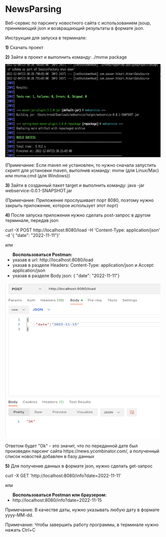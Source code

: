# NewsParsing
Веб-сервис по парсингу новостного сайта с использованием jsoup, принимающий json и возвращающий результаты в формате json.

Инструкция для запуска в терминале:

<b>1)</b> Скачать проект

<b>2)</b> Зайти в проект и выполнить команду: ./mvnw package
<p><img src="https://github.com/RatmirGR/NewsParsing/blob/main/2.png" width="500" height="300"/></p>
<p>(Примечание: Если maven не установлен, то нужно сначала запустить скрипт для установки maven, выполнив команду: mvnw (для Linux/Mac) или mvnw.cmd (для Windows))</p>

<b>3)</b> Зайти в созданный пакет target и выполнить команду: java -jar webservice-0.0.1-SNAPSHOT.jar
<p>(Примечание: Приложение прослушивает порт 8080, поэтому нужно закрыть приложение, которое использует этот порт)</p>

<b>4)</b> После запуска приложения нужно сделать post-запрос в другом терминале, передав json
  <p>curl -X POST http://localhost:8080/load -H 'Content-Type: application/json' -d '{ "date": "2022-11-11"}'</p>
<p>или</p>
<ul><b>Воспользоваться Postman:</b>
    <li> указав в url: http://localhost:8080/load</li>
    <li> указав в разделе Headers: Content-Type: application/json и Accept: application/json
    </li>
    <li> указав в разделе Body json: { "date": "2022-11-11"}</li>
</ul>
<p><img src="https://github.com/RatmirGR/NewsParsing/blob/main/1.png"  width="500" height="500"/></p>
<p>Ответом будет "Ok" - это значит, что по переданной дате был произведен парсинг сайта https://news.ycombinator.com/, а полученный список новостей добавлен в базу данных</p>

<b>5)</b> Для получение данных в формате json, нужно сделать get-запрос
  <p>curl -X GET 'http://localhost:8080/info?date=2022-11-11'</p>
<p>или</p>
  <ul><b>Воспользоваться Postman или браузером:</b>
    <li>http://localhost:8080/info?date=2022-11-15</li>
  </ul>


<p>Примечание: В качестве даты, нужно указывать любую дату в формате yyyy-MM-dd.</p>
<p>Примечание: Чтобы завершить работу программы, в терминале нужно нажать Ctrl+C</p>
